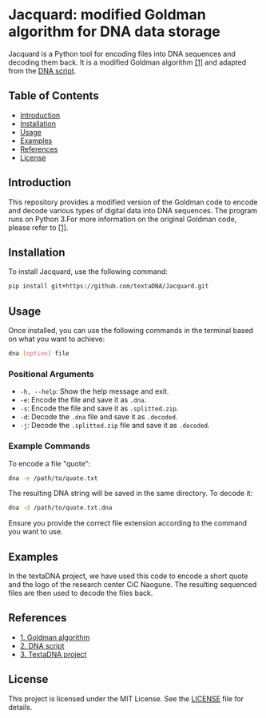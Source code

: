 # Jacquard: modified Goldman algorithm for DNA data storage

Jacquard is a Python tool for encoding files into DNA sequences and decoding them back. It is a modified Goldman algorithm [[1]](https://www.nature.com/articles/nature11875) and adapted from the [DNA script](https://github.com/allanino/DNA).

## Table of Contents

- [Introduction](#introduction)
- [Installation](#installation)
- [Usage](#usage)
- [Examples](#examples)
- [References](#references)
- [License](#license)

## Introduction

This repository provides a modified version of the Goldman code to encode and decode various types of digital data into DNA sequences. The program runs on Python 3.For more information on the original Goldman code, please refer to [[1]](https://www.nature.com/articles/nature11875).

## Installation

To install Jacquard, use the following command:

```sh
pip install git+https://github.com/textaDNA/Jacquard.git
```

## Usage

Once installed, you can use the following commands in the terminal based on what you want to achieve:

```sh
dna [option] file
```

### Positional Arguments

- `-h, --help`: Show the help message and exit.
- `-e`: Encode the file and save it as `.dna`.
- `-s`: Encode the file and save it as `.splitted.zip`.
- `-d`: Decode the `.dna` file and save it as `.decoded`.
- `-j`: Decode the `.splitted.zip` file and save it as `.decoded`.

### Example Commands

To encode a file "quote":

```sh
dna -e /path/to/quote.txt
```

The resulting DNA string will be saved in the same directory. To decode it:

```sh
dna -d /path/to/quote.txt.dna
```

Ensure you provide the correct file extension according to the command you want to use.

## Examples

In the textaDNA project, we have used this code to encode a short quote and the logo of the research center CiC Naogune. The resulting sequenced files are then used to decode the files back. 

## References

- [1. Goldman algorithm ](https://www.nature.com/articles/nature11875)
- [2. DNA script](https://github.com/allanino/DNA)
- [3. TextaDNA project](https://textadna.eu)

## License

This project is licensed under the MIT License. See the [LICENSE](LICENSE) file for details.
